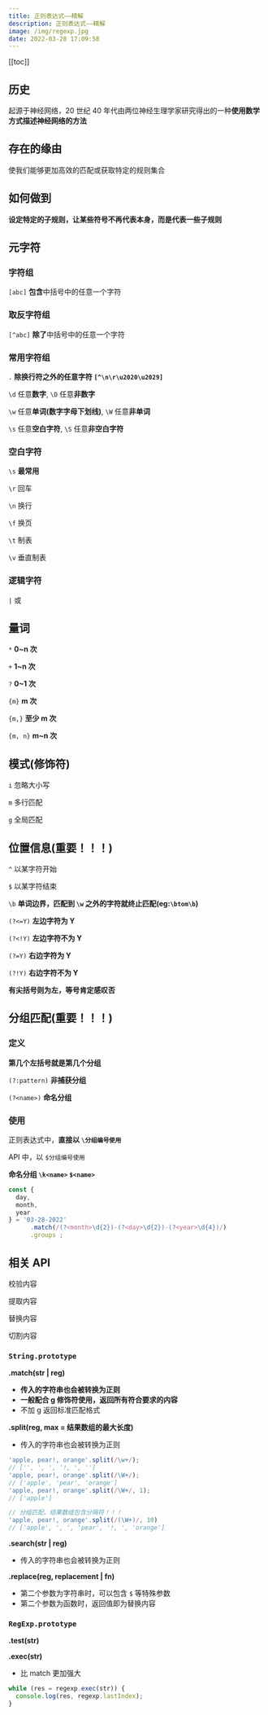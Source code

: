 ```yaml
---
title: 正则表达式——精解
description: 正则表达式——精解
image: /img/regexp.jpg
date: 2022-03-28 17:09:58
---
```


[[toc]]

## 历史

起源于神经网络，20 世纪 40 年代由两位神经生理学家研究得出的一种**使用数学方式描述神经网络的方法**

## 存在的缘由

使我们能够更加高效的匹配或获取特定的规则集合

## 如何做到

**设定特定的子规则，让某些符号不再代表本身，而是代表一些子规则**

## 元字符

### 字符组

`[abc]` **包含**中括号中的任意一个字符

### 取反字符组

`[^abc]` **除了**中括号中的任意一个字符


### 常用字符组

`.` **除换行符之外的任意字符 `[^\n\r\u2020\u2029]`**

`\d` 任意**数字**, `\D` 任意**非数字**

`\w` 任意**单词(数字字母下划线)**, `\W` 任意**非单词**

`\s` 任意**空白字符**, `\S` 任意**非空白字符**

### 空白字符

`\s` **最常用**

`\r` 回车

`\n` 换行

`\f` 换页

`\t` 制表

`\v` 垂直制表

### 逻辑字符

`|` 或

## 量词

`*` **0~n 次**

`+` **1~n 次**

`?` **0~1 次**

`{m}` **m 次**

`{m,}` **至少 m 次**

`{m, n}` **m~n 次**


## 模式(修饰符)

`i` 忽略大小写

`m` 多行匹配

`g` 全局匹配

## 位置信息(重要！！！)

`^` 以某字符开始

`$` 以某字符结束

`\b` **单词边界，匹配到 `\w` 之外的字符就终止匹配(eg:`\btom\b`)**

`(?<=Y)` **左边字符为 Y**

`(?<!Y)` **左边字符不为 Y**

`(?=Y)` **右边字符为 Y**

`(?!Y)` **右边字符不为 Y**

<n-alert type="info">**有尖括号则为左，等号肯定感叹否**</n-alert>

## 分组匹配(重要！！！)

### 定义

**第几个左括号就是第几个分组**

`(?:pattern)` **非捕获分组**

`(?<name>)` **命名分组**

### 使用

正则表达式中，**直接以 `\分组编号使用`**

API 中，以 `$分组编号使用`

**命名分组 `\k<name>` `$<name>`**

```js
const {
  day,
  month,
  year
} = '03-28-2022'
      .match(/(?<month>\d{2})-(?<day>\d{2})-(?<year>\d{4})/)
      .groups ;
```

## 相关 API

校验内容

提取内容

替换内容

切割内容

### `String.prototype`

**.match(str | reg)**
- **传入的字符串也会被转换为正则**
- **一般配合 g 修饰符使用，返回所有符合要求的内容**
- 不加 g 返回标准匹配格式


**.split(reg, max = 结果数组的最大长度)**
- 传入的字符串也会被转换为正则

```js
'apple, pear!, orange'.split(/\w+/);
// ['', ', ', '!, ', '']
'apple, pear!, orange'.split(/\W+/);
// ['apple', 'pear', 'orange']
'apple, pear!, orange'.split(/\W+/, 1);
// ['apple']

// 分组匹配，结果数组包含分隔符！！！
'apple, pear!, orange'.split(/(\W+)/, 10)
// ['apple', ', ', 'pear', '!, ', 'orange']
```


**.search(str | reg)**
- 传入的字符串也会被转换为正则

**.replace(reg, replacement | fn)**
- 第二个参数为字符串时，可以包含 `$` 等特殊参数
- 第二个参数为函数时，返回值即为替换内容

### `RegExp.prototype`

**.test(str)**

**.exec(str)**
- 比 match 更加强大

```js
while (res = regexp.exec(str)) {
  console.log(res, regexp.lastIndex);
}
```